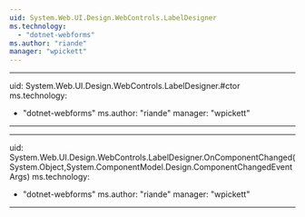 ```yaml
---
uid: System.Web.UI.Design.WebControls.LabelDesigner
ms.technology: 
  - "dotnet-webforms"
ms.author: "riande"
manager: "wpickett"
---
```


---
uid: System.Web.UI.Design.WebControls.LabelDesigner.#ctor
ms.technology: 
  - "dotnet-webforms"
ms.author: "riande"
manager: "wpickett"
---

---
uid: System.Web.UI.Design.WebControls.LabelDesigner.OnComponentChanged(System.Object,System.ComponentModel.Design.ComponentChangedEventArgs)
ms.technology: 
  - "dotnet-webforms"
ms.author: "riande"
manager: "wpickett"
---
